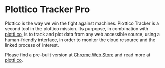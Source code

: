 # Plottico Tracker Pro

Plottico is the way we win the fight against machines. Plottico Tracker is a second tool in the plottico mission. Its purpopse, in combination with [plotti.co](https://plotti.co), is
to track and plot data from any web accessible source, using a human-friendly interface, in order to monitor the 
cloud resource and the linked process of interest.

Please find a pre-built version at [Chrome Web Store](https://chrome.google.com/webstore/detail/plottico-tracker-pro/hjfkpgknlchgabgfhknaedgodmnhieep) and read more at [plotti.co](https://plotti.co).
